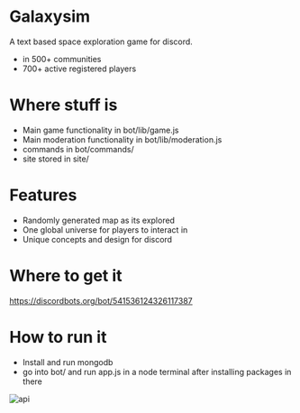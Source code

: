 # Galaxysim
A text based space exploration game for discord.
- in 500+ communities
- 700+ active registered players

# Where stuff is
- Main game functionality in bot/lib/game.js
- Main moderation functionality in bot/lib/moderation.js 
- commands in bot/commands/
- site stored in site/

# Features
- Randomly generated map as its explored
- One global universe for players to interact in
- Unique concepts and design for discord

# Where to get it
https://discordbots.org/bot/541536124326117387

# How to run it
- Install and run mongodb
- go into bot/ and run app.js in a node terminal after installing packages in there

![api](https://discord.boats/api/widget/541536124326117387)
